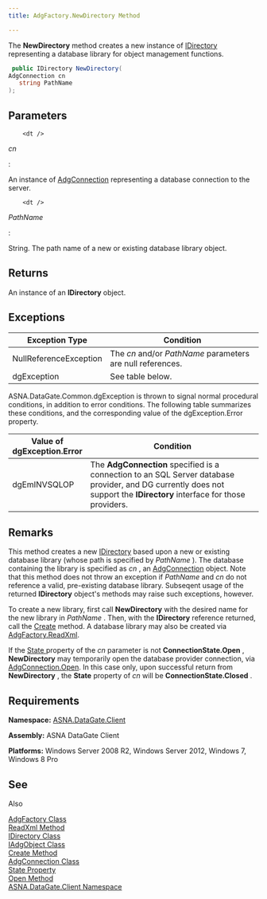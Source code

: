 ```yaml
---
title: AdgFactory.NewDirectory Method

---
```


The **NewDirectory** method creates a new instance of [IDirectory](idirectory-class.html) representing a database library for object management functions.

```cs
 public IDirectory NewDirectory(
AdgConnection cn
   string PathName
);
```


## Parameters


        <dt />


*cn* 
<dl>
: 

An instance of [AdgConnection](adg-connection-class.html) representing a database connection to the server.

        <dt />
</dl>

*PathName* 
<dl>
: 

String. The path name of a new or existing database library object.

</dl>

## Returns

An instance of an **IDirectory** object.
## Exceptions



| Exception Type | Condition |
| ---- | ---- |
| NullReferenceException | The *cn* and/or *PathName* parameters are null references. |
| dgException | See table below. |



ASNA.DataGate.Common.dgException is thrown to signal normal procedural conditions, in addition to error conditions. The following table summarizes these conditions, and the corresponding value of the dgException.Error property.


| Value of 								<br /> 								dgException.Error | Condition |
| ---- | ---- |
| dgEmINVSQLOP | The **AdgConnection** specified is a connection to an SQL Server database provider, and DG currently does not support the **IDirectory** interface for those providers. |



## Remarks

This method creates a new [IDirectory](idirectory-class.html) based upon a new or existing database library (whose path is specified by *PathName* ). The database containing the library is specified as *cn* , an [ AdgConnection](adg-connection-class-state-property.html) object. Note that this method does not throw an exception if *PathName* and *cn* do not reference a valid, pre-existing database library. Subseqent usage of the returned **IDirectory** object's methods may raise such exceptions, however. 

To create a new library, first call **NewDirectory** with the desired name for the new library in *PathName* . Then, with the **IDirectory** reference returned, call the [Create](iadg-object-class-create-method.html) method. A database library may also be created via [ AdgFactory.ReadXml](adg-factory-class-read-xml-methods.html).

If the [State ](adg-connection-class-state-property.html) property of the *cn* parameter is not **ConnectionState.Open** , **NewDirectory** may temporarily open the database provider connection, via [AdgConnection.Open](adg-connection-class-open-method.html). In this case only, upon successful return from **NewDirectory** , the **State** property of *cn* will be **ConnectionState.Closed** .
## Requirements

<span> **Namespace:** [ASNA.DataGate.Client](datagate-client-namespace.html) </span> 

<span> **Assembly:** ASNA DataGate Client</span> 

<span> **Platforms:** Windows Server 2008 R2, Windows Server 2012, Windows 7, Windows 8</span> Pro
## See 
Also


[AdgFactory Class](adg-factory-class.html)
      <br />
[ReadXml Method](adg-factory-class-read-xml-methods.html)
      <br />
[IDirectory Class](idirectory-class.html)
      <br />
[IAdgObject Class](iadg-object-class.html)
      <br />
[Create Method](iadg-object-class-create-method.html)
      <br />
[AdgConnection Class](adg-connection-class.html)
      <br />
[State Property](adg-connection-class-state-property.html)
      <br />
[Open Method](adg-connection-class-open-method.html)
      <br />
[ASNA.DataGate.Client Namespace](datagate-client-namespace.html)

